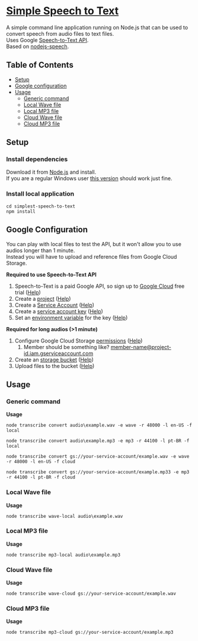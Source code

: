 # [Simple Speech to Text](https://github.com/marcusmarchesoni/simple-speech-to-text)

A simple command line application running on Node.js that can be used to convert speech from audio files to text files.  
Uses Google [Speech-to-Text API](https://cloud.google.com/speech-to-text).  
Based on [nodejs-speech](https://github.com/googleapis/nodejs-speech).

## Table of Contents

* [Setup](#setup)
* [Google configuration](#google-configuration)
* [Usage](#usage)
  * [Generic command](#generic-command)
  * [Local Wave file](#local-wave-file)
  * [Local MP3 file](#local-mp3-file)
  * [Cloud Wave file](#cloud-wave-file)
  * [Cloud MP3 file](#cloud-mp3-file)

## Setup

### Install dependencies
Download it from [Node.js](https://nodejs.org/en/download/) and install.  
If you are a regular Windows user [this version](https://nodejs.org/dist/v12.18.3/node-v12.18.3-x64.msi) should work just fine.

### Install local application
`cd simplest-speech-to-text`  
`npm install`


## Google Configuration
You can play with local files to test the API, but it won't allow you to use audios longer than 1 minute.  
Instead you will have to upload and reference files from Google Cloud Storage.

__Required to use Speech-to-Text API__
1. Speech-to-Text is a paid Google API, so sign up to [Google Cloud](https://console.cloud.google.com/freetrial) free trial ([Help](https://cloud.google.com/speech-to-text))
2. Create a [project](https://console.cloud.google.com/cloud-resource-manager) ([Help](https://cloud.google.com/resource-manager/docs/creating-managing-projects))
3. Create a [Service Account](https://console.cloud.google.com/iam-admin/serviceaccounts) ([Help](https://cloud.google.com/compute/docs/access/create-enable-service-accounts-for-instances))
4. Create a [service account key](https://console.cloud.google.com/iam-admin/serviceaccounts) ([Help](https://cloud.google.com/iam/docs/creating-managing-service-account-keys))
5. Set an [environment variable](https://en.wikipedia.org/wiki/Environment_variable) for the key ([Help](https://cloud.google.com/docs/authentication/getting-started#windows))

__Required for long audios (>1 minute)__
1. Configure Google Cloud Storage [permissions](https://console.cloud.google.com/storage/browser) ([Help](https://cloud.google.com/storage/docs/access-control/using-iam-permissions))
   1. Member should be something like? member-name@project-id.iam.gserviceaccount.com 
2. Create an [storage bucket](https://console.cloud.google.com/storage/browser) ([Help](https://cloud.google.com/storage/docs/creating-buckets))
3. Upload files to the bucket ([Help](https://cloud.google.com/storage/docs/uploading-objects))

## Usage

### Generic command
__Usage__

`node transcribe convert audio\example.wav -e wave -r 48000 -l en-US -f local`

`node transcribe convert audio\example.mp3 -e mp3 -r 44100 -l pt-BR -f local`

`node transcribe convert gs://your-service-account/example.wav -e wave -r 48000 -l en-US -f cloud`

`node transcribe convert gs://your-service-account/example.mp33 -e mp3 -r 44100 -l pt-BR -f cloud`


### Local Wave file
__Usage__

`node transcribe wave-local audio\example.wav`

### Local MP3 file
__Usage__

`node transcribe mp3-local audio\example.mp3`

### Cloud Wave file
__Usage__

`node transcribe wave-cloud gs://your-service-account/example.wav`

### Cloud MP3 file
__Usage__

`node transcribe mp3-cloud gs://your-service-account/example.mp3`
